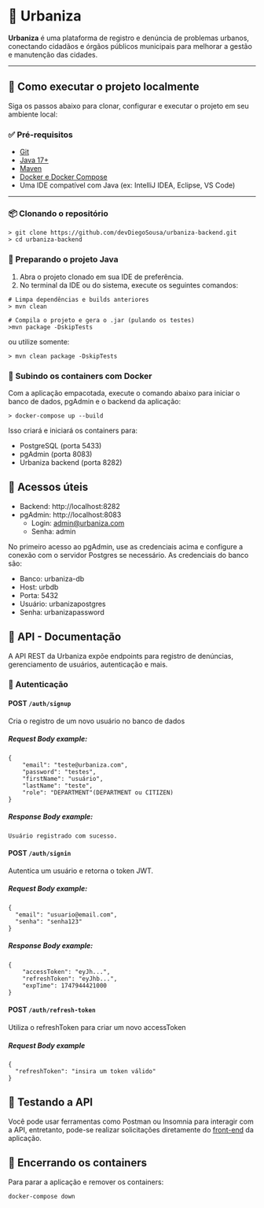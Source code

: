 # 🌆 Urbaniza

**Urbaniza** é uma plataforma de registro e denúncia de problemas urbanos, conectando cidadãos e órgãos públicos municipais para melhorar a gestão e manutenção das cidades.

---

## 🚀 Como executar o projeto localmente

Siga os passos abaixo para clonar, configurar e executar o projeto em seu ambiente local:

### ✅ Pré-requisitos

- [Git](https://git-scm.com/)
- [Java 17+](https://www.oracle.com/br/java/technologies/javase/jdk17-archive-downloads.html)
- [Maven](https://maven.apache.org/)
- [Docker e Docker Compose](https://docs.docker.com/get-docker/)
- Uma IDE compatível com Java (ex: IntelliJ IDEA, Eclipse, VS Code)

---

### 📦 Clonando o repositório

```
> git clone https://github.com/devDiegoSousa/urbaniza-backend.git
> cd urbaniza-backend
```

### 🔧 Preparando o projeto Java

1. Abra o projeto clonado em sua IDE de preferência.
2. No terminal da IDE ou do sistema, execute os seguintes comandos:

```
# Limpa dependências e builds anteriores
> mvn clean
```
``` 
# Compila o projeto e gera o .jar (pulando os testes)
>mvn package -DskipTests
```
ou utilize somente:
```
> mvn clean package -DskipTests
```

### 🐳 Subindo os containers com Docker

Com a aplicação empacotada, execute o comando abaixo para iniciar o banco de dados, pgAdmin e o backend da aplicação:

```
> docker-compose up --build
```

Isso criará e iniciará os containers para:
- PostgreSQL (porta 5433)
- pgAdmin (porta 8083)
- Urbaniza backend (porta 8282)

## 📂 Acessos úteis

- Backend: http://localhost:8282
- pgAdmin: http://localhost:8083
    - Login: admin@urbaniza.com
    - Senha: admin

No primeiro acesso ao pgAdmin, use as credenciais acima e configure a conexão com o servidor Postgres se necessário.
As credenciais do banco são:
- Banco: urbaniza-db
- Host: urbdb
- Porta: 5432
- Usuário: urbanizapostgres
- Senha: urbanizapassword


## 📘 API - Documentação

A API REST da Urbaniza expõe endpoints para registro de denúncias, gerenciamento de usuários, autenticação e mais.

### 🔐 Autenticação

#### POST `/auth/signup`
Cria o registro de um novo usuário no banco de dados

##### Request Body example:
```
{
    "email": "teste@urbaniza.com",
    "password": "testes",
    "firstName": "usuário",
    "lastName": "teste",
    "role": "DEPARTMENT"(DEPARTMENT ou CITIZEN)
}
```
##### Response Body example:

    Usuário registrado com sucesso.

#### POST `/auth/signin`
Autentica um usuário e retorna o token JWT.

##### Request Body example:
```    
{
  "email": "usuario@email.com",
  "senha": "senha123"
}
```

##### Response Body example:
```
{
    "accessToken": "eyJh...",
    "refreshToken": "eyJhb...",
    "expTime": 1747944421000
}
```

#### POST `/auth/refresh-token`
Utiliza o refreshToken para criar um novo accessToken

##### Request Body example

```
{
  "refreshToken": "insira um token válido"
}
```

## 🧪 Testando a API
Você pode usar ferramentas como Postman ou Insomnia para interagir com a API, entretanto, pode-se realizar solicitações diretamente do [front-end](https://github.com/devDiegoSousa/urbaniza-frontend) da aplicação.

## 🧹 Encerrando os containers
Para parar a aplicação e remover os containers:
```
docker-compose down
```